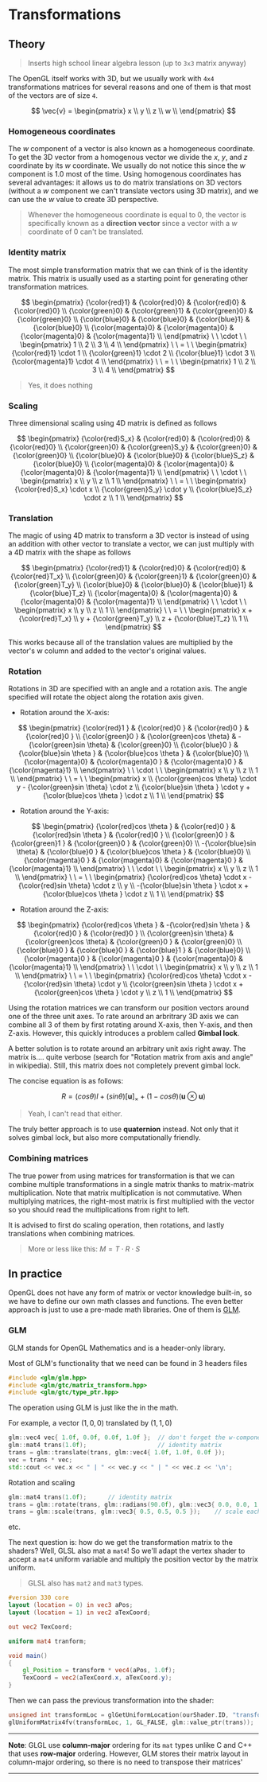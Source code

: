 # Transformations

## Theory

> Inserts high school linear algebra lesson (up to `3x3` matrix anyway)

The OpenGL itself works with 3D, but we usually work with `4x4` transformations matrices for several reasons and one of them is that most of the vectors are of size `4`.

$$
\vec{v} = \begin{pmatrix} x \\
y \\
z \\
w \\
\end{pmatrix}
$$

### Homogeneous coordinates

The $w$ component of a vector is also known as a homogeneous coordinate. To get the 3D vector from a homogenous vector we divide the $x$, $y$, and $z$ coordinate by its $w$ coordinate. We usually do not notice this since the $w$ component is $1.0$ most of the time. Using homogenous coordinates has several advantages: it allows us to do matrix translations on 3D vectors (without a $w$ component we can't translate vectors using 3D matrix), and we can use the $w$ value to create 3D perspective.

> Whenever the homogeneous coordinate is equal to $0$, the vector is specifically known as a **direction vector** since a vector with a $w$ coordinate of $0$ can't be translated.

### Identity matrix

The most simple transformation matrix that we can think of is the identity matrix. This matrix is usually used as a starting point for generating other transformation matrices.

$$
\begin{pmatrix}
{\color{red}1} & {\color{red}0} & {\color{red}0} & {\color{red}0} \\
{\color{green}0} & {\color{green}1} & {\color{green}0} & {\color{green}0} \\
{\color{blue}0} & {\color{blue}0} & {\color{blue}1} & {\color{blue}0} \\
{\color{magenta}0} & {\color{magenta}0} & {\color{magenta}0} & {\color{magenta}1} \\
\end{pmatrix} \
\
\cdot \
\
\begin{pmatrix}
1 \\
2 \\
3 \\
4 \\
\end{pmatrix} \
\
= \
\
\begin{pmatrix}
{\color{red}1} \cdot 1 \\
{\color{green}1} \cdot 2 \\
{\color{blue}1} \cdot 3 \\
{\color{magenta}1} \cdot 4 \\
\end{pmatrix} \
\
= \
\
\begin{pmatrix}
1 \\
2 \\
3 \\
4 \\
\end{pmatrix}
$$

> Yes, it does nothing

### Scaling

Three dimensional scaling using 4D matrix is defined as follows

$$
\begin{pmatrix}
{\color{red}S_x} & {\color{red}0} & {\color{red}0} & {\color{red}0} \\
{\color{green}0} & {\color{green}S_y} & {\color{green}0} & {\color{green}0} \\
{\color{blue}0} & {\color{blue}0} & {\color{blue}S_z} & {\color{blue}0} \\
{\color{magenta}0} & {\color{magenta}0} & {\color{magenta}0} & {\color{magenta}1} \\
\end{pmatrix} \
\
\cdot \
\
\begin{pmatrix}
x \\
y \\
z \\
1 \\
\end{pmatrix} \
\
= \
\
\begin{pmatrix}
{\color{red}S_x} \cdot x \\
{\color{green}S_y} \cdot y \\
{\color{blue}S_z} \cdot z \\
1 \\
\end{pmatrix}
$$

### Translation

The magic of using 4D matrix to transform a 3D vector is instead of using an addition with other vector to translate a vector, we can just multiply with a 4D matrix with the shape as follows

$$
\begin{pmatrix}
{\color{red}1} & {\color{red}0} & {\color{red}0} & {\color{red}T_x} \\
{\color{green}0} & {\color{green}1} & {\color{green}0} & {\color{green}T_y} \\
{\color{blue}0} & {\color{blue}0} & {\color{blue}1} & {\color{blue}T_z} \\
{\color{magenta}0} & {\color{magenta}0} & {\color{magenta}0} & {\color{magenta}1} \\
\end{pmatrix} \
\
\cdot \
\
\begin{pmatrix}
x \\
y \\
z \\
1 \\
\end{pmatrix} \
\
= \
\
\begin{pmatrix}
x + {\color{red}T_x} \\
y + {\color{green}T_y} \\
z + {\color{blue}T_z} \\
1 \\
\end{pmatrix}
$$

This works because all of the translation values are multiplied by the vector's w column and added to the vector's original values.

### Rotation

Rotations in 3D are specified with an angle and a rotation axis. The angle specified will rotate the object along the rotation axis given.

- Rotation around the X-axis:

$$
\begin{pmatrix}
{\color{red}1    } & {\color{red}0           } &  {\color{red}0           } & {\color{red}0  } \\
{\color{green}0  } & {\color{green}cos \theta} & -{\color{green}sin \theta} & {\color{green}0} \\
{\color{blue}0   } & {\color{blue}sin \theta } &  {\color{blue}cos \theta } & {\color{blue}0} \\
{\color{magenta}0} & {\color{magenta}0       } &  {\color{magenta}0       } & {\color{magenta}1} \\
\end{pmatrix} \
\
\cdot \
\
\begin{pmatrix}
x \\
y \\
z \\
1 \\
\end{pmatrix} \
\
= \
\
\begin{pmatrix}
x \\
{\color{green}cos \theta} \cdot y - {\color{green}sin \theta} \cdot z \\
{\color{blue}sin \theta } \cdot y + {\color{blue}cos \theta } \cdot z \\
1 \\
\end{pmatrix}
$$

- Rotation around the Y-axis:

$$
\begin{pmatrix}
 {\color{red}cos \theta } & {\color{red}0    } & {\color{red}sin \theta   } & {\color{red}0  } \\
 {\color{green}0        } & {\color{green}1  } & {\color{green}0          } & {\color{green}0} \\
-{\color{blue}sin \theta} & {\color{blue}0   } & {\color{blue}cos \theta  } & {\color{blue}0} \\
 {\color{magenta}0      } & {\color{magenta}0} & {\color{magenta}0        } & {\color{magenta}1} \\
\end{pmatrix} \
\
\cdot \
\
\begin{pmatrix}
x \\
y \\
z \\
1 \\
\end{pmatrix} \
\
= \
\
\begin{pmatrix}
{\color{red}cos \theta} \cdot x - {\color{red}sin \theta} \cdot z \\
y \\
-{\color{blue}sin \theta } \cdot x + {\color{blue}cos \theta } \cdot z \\
1 \\
\end{pmatrix}
$$

- Rotation around the Z-axis:

$$
\begin{pmatrix}
{\color{red}cos \theta  } & -{\color{red}sin \theta  } & {\color{red}0    } & {\color{red}0  } \\
{\color{green}sin \theta} &  {\color{green}cos \theta} & {\color{green}0  } & {\color{green}0} \\
{\color{blue}0          } &  {\color{blue}0          } & {\color{blue}1   } & {\color{blue}0} \\
{\color{magenta}0       } &  {\color{magenta}0       } & {\color{magenta}0} & {\color{magenta}1} \\
\end{pmatrix} \
\
\cdot \
\
\begin{pmatrix}
x \\
y \\
z \\
1 \\
\end{pmatrix} \
\
= \
\
\begin{pmatrix}
{\color{red}cos \theta} \cdot x - {\color{red}sin \theta} \cdot y \\
{\color{green}sin \theta } \cdot x + {\color{green}cos \theta } \cdot y \\
z \\
1 \\
\end{pmatrix}
$$

Using the rotation matrices we can transform our position vectors around one of the three unit axes. To rate around an arbritrary 3D axis we can combine all 3 of them by first rotating around X-axis, then Y-axis, and then Z-axis. However, this quickly introduces a problem called **Gimbal lock**.

A better solution is to rotate around an arbitrary unit axis right away. The matrix is.... quite verbose (search for "Rotation matrix from axis and angle" in wikipedia). Still, this matrix does not completely prevent gimbal lock.

The concise equation is as follows:

$$
R = (cos \theta) I + (sin \theta) [\textbf{u}]_\times + (1 - cos \theta)(\textbf{u} \otimes \textbf{u})
$$

> Yeah, I can't read that either.

The truly better approach is to use **quaternion** instead. Not only that it solves gimbal lock, but also more computationally friendly.

### Combining matrices

The true power from using matrices for transformation is that we can combine multiple transformations in a single matrix thanks to matrix-matrix multiplication. Note that matrix multiplication is not commutative. When multiplying matrices, the right-most matrix is first multiplied with the vector so you should read the multiplications from right to left.

It is advised to first do scaling operation, then rotations, and lastly translations when combining matrices.

> More or less like this: $M = T \cdot R \cdot S$

## In practice

OpenGL does not have any form of matrix or vector knowledge built-in, so we have to define our own math classes and functions. The even better approach is just to use a pre-made math libraries. One of them is [GLM](https://github.com/g-truc/glm).

### GLM

GLM stands for OpenGL Mathematics and is a header-only library.

Most of GLM's functionality that we need can be found in 3 headers files

```cpp
#include <glm/glm.hpp>
#include <glm/gtc/matrix_transform.hpp>
#include <glm/gtc/type_ptr.hpp>
```

The operation using GLM is just like the in the math.

For example, a vector $(1,0,0)$ translated by $(1,1,0)$

```cpp
glm::vec4 vec{ 1.0f, 0.0f, 0.0f, 1.0f };  // don't forget the w-component needs to be 1 in order for this to work
glm::mat4 trans(1.0f);                    // identity matrix
trans = glm::translate(trans, glm::vec4{ 1.0f, 1.0f, 0.0f });
vec = trans * vec;
std::cout << vec.x << " | " << vec.y << " | " << vec.z << '\n';
```

Rotation and scaling

```cpp
glm::mat4 trans(1.0f);      // identity matrix
trans = glm::rotate(trans, glm::radians(90.0f), glm::vec3{ 0.0, 0.0, 1.0 });  // rotate by 90 degrees around z axis
trans = glm::scale(trans, glm::vec3{ 0.5, 0.5, 0.5 });    // scale each target component by each component of this vector
```

etc.

The next question is: how do we get the transformation matrix to the shaders? Well, GLSL also mat a `mat4`! So we'll adapt the vertex shader to accept a `mat4` uniform variable and multiply the position vector by the matrix uniform.

> GLSL also has `mat2` and `mat3` types.

```glsl
#version 330 core
layout (location = 0) in vec3 aPos;
layout (location = 1) in vec2 aTexCoord;

out vec2 TexCoord;

uniform mat4 tranform;

void main()
{
    gl_Position = transform * vec4(aPos, 1.0f);
    TexCoord = vec2(aTexCoord.x, aTexCoord.y);
}
```

Then we can pass the previous transformation into the shader:

```cpp
unsigned int transformLoc = glGetUniformLocation(ourShader.ID, "transform");
glUniformMatrix4fv(transformLoc, 1, GL_FALSE, glm::value_ptr(trans));
```

---

**Note**: GLGL use **column-major** ordering for its `mat` types unlike C and C++ that uses **row-major** ordering. However, GLM stores their matrix layout in column-major ordering, so there is no need to transpose their matrices'

---
